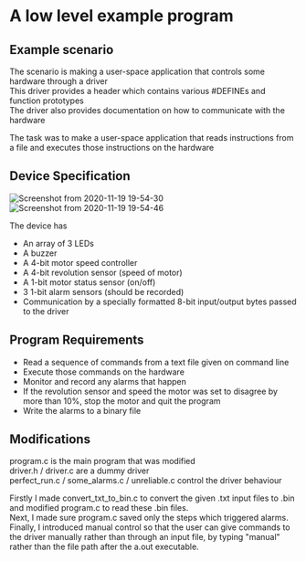# A low level example program 

## Example scenario
The scenario is making a user-space application that controls some hardware through a driver  
This driver provides a header which contains various #DEFINEs and function prototypes  
The driver also provides documentation on how to communicate with the hardware  
  
  
The task was to make a user-space application that reads instructions from a file and executes those instructions on the hardware

## Device Specification
![Screenshot from 2020-11-19 19-54-30](https://user-images.githubusercontent.com/72558704/99721387-0cf1a480-2aa7-11eb-89db-2e9ab84a5cee.png)
![Screenshot from 2020-11-19 19-54-46](https://user-images.githubusercontent.com/72558704/99721513-44605100-2aa7-11eb-95ee-8c6c16014aec.png)

The device has
  * An array of 3 LEDs
  * A buzzer
  * A 4-bit motor speed controller
  * A 4-bit revolution sensor (speed of motor)
  * A 1-bit motor status sensor (on/off)
  * 3 1-bit alarm sensors (should be recorded)
  * Communication by a specially formatted 8-bit input/output bytes passed to the driver

## Program Requirements

* Read a sequence of commands from a text file given on command line
* Execute those commands on the hardware
* Monitor and record any alarms that happen
* If the revolution sensor and speed the motor was set to disagree by more than 10%, stop the motor and quit the program
* Write the alarms to a binary file


## Modifications

program.c is the main program that was modified  
driver.h / driver.c are a dummy driver  
perfect_run.c / some_alarms.c / unreliable.c control the driver behaviour  

Firstly I made convert_txt_to_bin.c to convert the given .txt input files to .bin and modified program.c to read these .bin files.  
Next, I made sure program.c saved only the steps which triggered alarms.   
Finally, I introduced manual control so that the user can give commands to the driver manually rather than through an input file, by typing "manual" rather than the file path after the a.out executable.  

